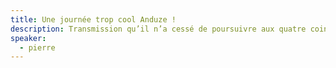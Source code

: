 ```yaml
---
title: Une journée trop cool Anduze !
description: Transmission qu’il n’a cessé de poursuivre aux quatre coins du monde, cherchant à fertiliser les sols désertiques, à redonner leur autonomie alimentaire aux plus démunis, à promouvoir une réconciliation entre les Hommes et la Terre-Mère et à inaugurer une nouvelle éthique de vie vers une “sobriété heureuse”…
speaker:
  - pierre
---
```

